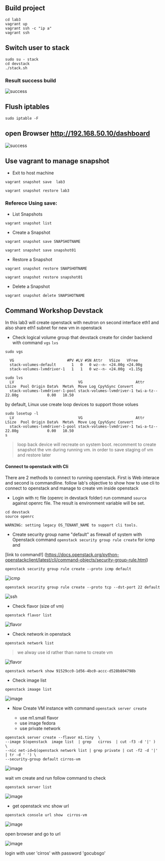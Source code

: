 ## Build project

```
cd lab3
vagrant up
vagrant ssh -c "ip a"
vagrant ssh
```

## Switch user to stack

```
sudo su - stack
cd devstack
./stack.sh
```

### Result success build

![success](./images/success.png)


## Flush iptables

```
sudo iptable -F
```

## open Browser http://192.168.50.10/dashboard

![success](./images/login.png)

## Use vagrant to manage snapshot

- Exit to host machine

```
vagrant snapshot save  lab3
```


```
vagrant snapshot restore lab3 
```

### Referece Using save:

- List Snapshots

```
vagrant snapshot list
```

- Create a Snapshot

```
vagrant snapshot save SNAPSHOTNAME
```

```
vagrant snapshot save snapshot01
```

- Restore a Snapshot

```
vagrant snapshot restore SNAPSHOTNAME
```

```
vagrant snapshot restore snapshot01
```

- Delete a Snapshot

```
vagrant snapshot delete SNAPSHOTNAME
```

## Command Workshop Devstack

In this lab3 will create openstack with neutron on second interface eth1 and also share eth1 subnet for
new vm in openstack

- Check logical volume group that devstack create for cinder backend with command ```vgs``` ```lvs```

```
sudo vgs

  VG                        #PV #LV #SN Attr   VSize   VFree
  stack-volumes-default       1   0   0 wz--n- <24.00g <24.00g
  stack-volumes-lvmdriver-1   1   1   0 wz--n- <24.00g  <1.15g
```

```
sudo lvs
  LV                             VG                        Attr       LSize  Pool Origin Data%  Meta%  Move Log Cpy%Sync Convert
  stack-volumes-lvmdriver-1-pool stack-volumes-lvmdriver-1 twi-a-tz-- 22.80g             0.00   10.50

```

by default, Linux use create loop devices to support those volues

```
sudo losetup -l
  LV                             VG                        Attr       LSize  Pool Origin Data%  Meta%  Move Log Cpy%Sync Convert
  stack-volumes-lvmdriver-1-pool stack-volumes-lvmdriver-1 twi-a-tz-- 22.80g             0.00   10.50
s
```

> loop back device will recreate on system boot. recomment to create snapshot the vm during running vm.
in order to save staging of vm and restore later

#### Connect to openstack with Cli 

There are 2 methods to connect to running openstack. First is Web interace and second is commandline. follow lab's objective to show how to use cli to connect to openstack and manage to create vm inside openstack


- Login with rc file  (openrc in devstack folder) run command ```source``` against openrc file. The result is environment variable will be set.

```
cd devstack
source openrc

WARNING: setting legacy OS_TENANT_NAME to support cli tools.
```

- Create security group name "default" as firewall of system with Openstack command  ```openstack security group rule create```   for icmp and 

[link to command!] (https://docs.openstack.org/python-openstackclient/latest/cli/command-objects/security-group-rule.html)

```
openstack security group rule create --proto icmp default
```

![icmp](./images/icmp_rule.png)


```
openstack security group rule create --proto tcp --dst-port 22 default
```

![ssh](./images/ssh_rule.png)

- Check flavor (size of vm) 

```
openstack flavor list
```

![flavor](./images/flavor.png)


- Check network in openstack

```
openstack network list
```
> we alway use id  rather than name to create vm

![flavor](./images/network.png)

```
openstack network show 91529cc0-1d56-4bc0-accc-d528b804798b
```

- Check image list

```
openstack imaage list
```

![image](./images/image.png)

- Now Create VM instance with command ```openstack server create```

    - use m1.small flavor
    - use image fedora
    - use private network

```
openstack server create --flavor m1.tiny  \
--image $(openstack  image list  | grep   cirros  | cut -f3 -d '|' )  \
--nic net-id=$(openstack network list | grep private | cut -f2 -d '|' | tr -d ' ') \
--security-group default cirros-vm
```

![image](./images/vm.png)

wait vm create and run follow command to check


```
openstack server list
```

![image](./images/server-list.png)

- get openstack vnc show url

```
openstack console url show  cirros-vm
```

![image](./images/vncurl.png)

open browser and go to url

![image](./images/vncs.png)

login with user   'cirros'  with password  'gocubsgo'